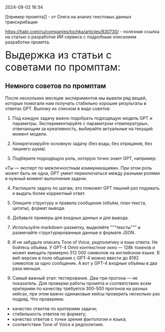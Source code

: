 2024-09-02 16:34
 
[[пример промпта]] - от Олега на анализ текстовых данных транскрибации

https://habr.com/ru/companies/tochka/articles/830730/ - полезная ссылка на статью о разработке ИИ сервиса с подробным описанием разработки промпта. 

<font size="6">Выдержка из статьи с советами по промптам:</font> 
## Немного советов по промптам

После нескольких месяцев экспериментов мы вывели ряд вещей, которые помогали нам получать стабильно хорошие результаты в ответах GPT. Выложу их списком в виде советов:

1. Под каждую задачу важно подобрать подходящую модель GPT и параметры. Экспериментируйте с параметром «температуры», отвечающим за креативность, выбирайте актуальные на текущий момент модели.

2. Конкретизируйте основную задачу (без воды, без отрицания, без лишнего шума).

3. Подберите подходящую роль, которую точно знает GPT, например:

«Ты — эксперт по межличностным коммуникациям». При этом роль может быть не одна, GPT умеет переключаться между разными ролями в нужный момент выполнения задачи.

4. Распишите задачу по шагам, это поможет GPT лишний раз подумать и выдать более корректный ответ.

5. Опишите структуру и правила сообщения (объём, план текста, цитаты), формат вывода.

6. Добавьте примеры для входных данных и для вывода.

7. Используйте markdown-разметку, выделяйте """тексты""" и размечайте структурированные данные в формате JSON.

8. И не забудьте описать Tone of Voice, редполитику и язык ответа. Не бойтесь объёма. У GPT-4 Omni контекстное окно — 128k токенов и может вмещать примерно 512 000 символов на английском языке. В веб-версии в поле общения с GPT-4 можно ввести до 8192 символов за одно сообщение. А вот у GPT-4 входные объёмы в два раза меньше.

9. Самый важный этап: тестирование. Два-три прогона — не показатель. Для проверки работы промпта и соответствию всем критериям по качеству требуется 300-500 прогонов на разных кейсах, при этом важно одинаковые кейсы проверить несколько раз подряд. Что проверяем:
   
- качество ответов по критериям задачи;
- стабильность ответов по формату;
- качество ответов с точки зрения фактологии и языка;
- соответствие Tone of Voice и редполитике.
